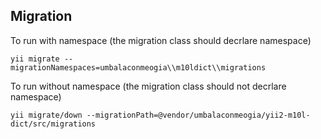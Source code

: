 ## Migration

To run with namespace (the migration class should decrlare namespace)
```shell
yii migrate --migrationNamespaces=umbalaconmeogia\\m10ldict\\migrations
```

To run without namespace (the migration class should not decrlare namespace)
```shell
yii migrate/down --migrationPath=@vendor/umbalaconmeogia/yii2-m10l-dict/src/migrations
```
